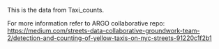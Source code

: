
This is the data from Taxi_counts.

For more information refer to ARGO collaborative repo:
https://medium.com/streets-data-collaborative-groundwork-team-2/detection-and-counting-of-yellow-taxis-on-nyc-streets-91220c1f2b1
